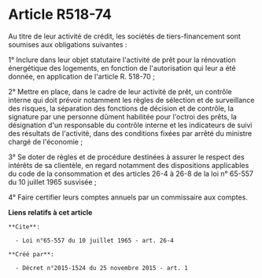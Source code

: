 # Article R518-74

Au titre de leur activité de crédit, les sociétés de tiers-financement sont soumises aux obligations suivantes : 

1° Inclure dans leur objet statutaire l'activité de prêt pour la rénovation énergétique des logements, en fonction de
l'autorisation qui leur a été donnée, en application de l'article R. 518-70 ; 

2° Mettre en place, dans le cadre de leur activité de prêt, un contrôle interne qui doit prévoir notamment les règles de
sélection et de surveillance des risques, la séparation des fonctions de décision et de contrôle, la signature par une
personne dûment habilitée pour l'octroi des prêts, la désignation d'un responsable du contrôle interne et les indicateurs de
suivi des résultats de l'activité, dans des conditions fixées par arrêté du ministre chargé de l'économie ; 

3° Se doter de règles et de procédure destinées à assurer le respect des intérêts de sa clientèle, en regard notamment des
dispositions applicables du code de la consommation et des articles 26-4 à 26-8 de la loi n° 65-557 du 10 juillet 1965
susvisée ; 

4° Faire certifier leurs comptes annuels par un commissaire aux comptes.

**Liens relatifs à cet article**

	**Cite**:

	  - Loi n°65-557 du 10 juillet 1965 - art. 26-4

	**Créé par**:

	  - Décret n°2015-1524 du 25 novembre 2015 - art. 1
